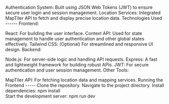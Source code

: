 Authentication System: Built using JSON Web Tokens (JWT) to ensure secure user login and session management. 
Location Services: Integrated MapTiler API to fetch and display precise location data.
Technologies Used ------
Frontend:

React: For building the user interface.
Context API: Used for state management to handle user authentication and other global states effectively.
Tailwind CSS: (Optional) For streamlined and responsive UI design.
Backend:

Node.js: For server-side logic and handling API requests.
Express: A fast and lightweight framework for building robust APIs.
JWT: For secure authentication and user session management.
Other Tools:

MapTiler API: For fetching location data and mapping services.
Running the Frontend -----
Clone the repository.
Navigate to the project directory.
Install dependencies: npm install  
Start the development server: npm run dev  

